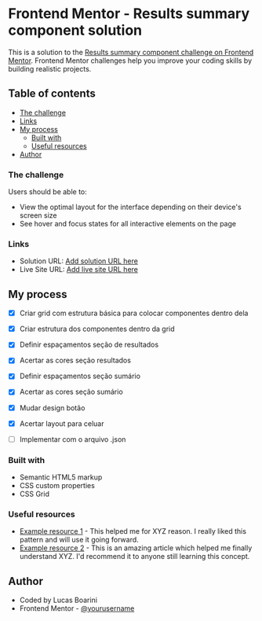 # Frontend Mentor - Results summary component solution

This is a solution to the [Results summary component challenge on Frontend Mentor](https://www.frontendmentor.io/challenges/results-summary-component-CE_K6s0maV). Frontend Mentor challenges help you improve your coding skills by building realistic projects. 

## Table of contents

  - [The challenge](#the-challenge)
  - [Links](#links)
- [My process](#my-process)
  - [Built with](#built-with)
  - [Useful resources](#useful-resources)
- [Author](#author)


### The challenge

Users should be able to:

- View the optimal layout for the interface depending on their device's screen size
- See hover and focus states for all interactive elements on the page

### Links

- Solution URL: [Add solution URL here](https://your-solution-url.com)
- Live Site URL: [Add live site URL here](https://your-live-site-url.com)

## My process

- [X] Criar grid com estrutura básica para colocar componentes dentro dela
- [X] Criar estrutura dos componentes dentro da grid
- [X] Definir espaçamentos seção de resultados
- [X] Acertar as cores seção resultados
- [X] Definir espaçamentos seção sumário
- [X] Acertar as cores seção sumário
- [X] Mudar design botão
- [X] Acertar layout para celuar
- [ ] Implementar com o arquivo .json


### Built with

- Semantic HTML5 markup
- CSS custom properties
- CSS Grid

### Useful resources

- [Example resource 1](https://www.example.com) - This helped me for XYZ reason. I really liked this pattern and will use it going forward.
- [Example resource 2](https://www.example.com) - This is an amazing article which helped me finally understand XYZ. I'd recommend it to anyone still learning this concept.

## Author

- Coded by Lucas Boarini
- Frontend Mentor - [@yourusername](https://www.frontendmentor.io/profile/yourusername)

